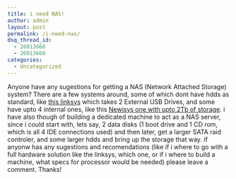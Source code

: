 ```yaml
---
title: i need NAS!
author: admin
layout: post
permalink: /i-need-nas/
dsq_thread_id:
  - 26013660
  - 26013660
categories:
  - Uncategorized
---
```

Anyone have any sugestions for getting a NAS (Network Attached Storage) system? There are a few systems around, some of which dont have hdds as standard, like [this linksys][1] which takes 2 External USB Drives, and some have upto 4 internal ones, like this [Newisys one with upto 2Tb of storage][2]. i have also though of building a dedicated machine to act as a NAS server, since i could start with, lets say, 2 data disks (1 boot drive and 1 CD rom, which is all 4 IDE connections used) and then later, get a larger SATA raid controler, and some larger hdds and bring up the storage that way. if anyonw has any sugestions and recomendations (like if i where to go with a full hardware solution like the linksys, which one, or if i where to build a machine, what specs for processor would be needed) please leave a comment. Thanks!

 [1]: http://www1.linksys.com/products/product.asp?prid=640&scid=43
 [2]: http://www.engadget.com/entry/1234000377057731/